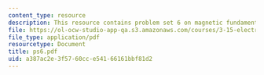 ```yaml
---
content_type: resource
description: This resource contains problem set 6 on magnetic fundamentals.
file: https://ol-ocw-studio-app-qa.s3.amazonaws.com/courses/3-15-electrical-optical-magnetic-materials-and-devices-fall-2006/a387ac2e3f5760cce54166161bbf81d2_ps6.pdf
file_type: application/pdf
resourcetype: Document
title: ps6.pdf
uid: a387ac2e-3f57-60cc-e541-66161bbf81d2
---
```


